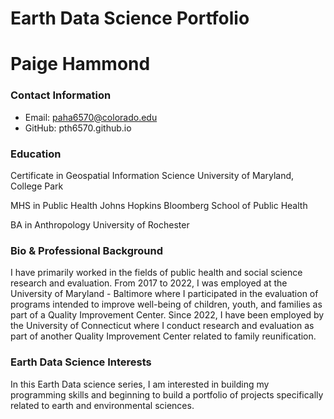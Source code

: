 # Earth Data Science Portfolio
# Paige Hammond

### Contact Information
* Email: paha6570@colorado.edu
* GitHub: pth6570.github.io

### Education
Certificate in Geospatial Information Science
University of Maryland, College Park

MHS in Public Health
Johns Hopkins Bloomberg School of Public Health

BA in Anthropology
University of Rochester

### Bio & Professional Background
I have primarily worked in the fields of public health and social science research and evaluation. From 2017 to 2022, I was employed at the University of Maryland - Baltimore where I participated in the evaluation of programs intended to improve well-being of children, youth, and families as part of a Quality Improvement Center. Since 2022, I have been employed by the University of Connecticut where I conduct research and evaluation as part of another Quality Improvement Center related to family reunification.

### Earth Data Science Interests
In this Earth Data science series, I am interested in building my programming skills and beginning to build a portfolio of projects specifically related to earth and environmental sciences.
